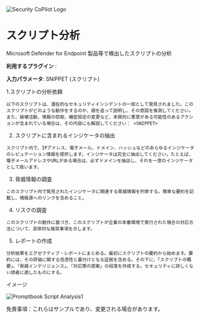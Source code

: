 
![Security CoPilot Logo](https://github.com/ninjyanaka/Copilot-For-Security/blob/main/Promptbook%20samples/ic_fluent_copilot_64_64%402x.png)  
# スクリプト分析

Microsoft Defender for Endpoint 製品等で検出したスクリプトの分析

**利用するプラグイン** : 

**入力パラメータ**: SNIPPET (スクリプト) 


1.スクリプトの分析依頼
 ```
以下のスクリプトは、潜在的なセキュリティインシデントの一部として発見されました。このスクリプトがどのような動作をするのか、順を追って説明し、その意図を推測してください。また、破壊活動、情報の窃取、機密設定の変更など、本質的に悪意がある可能性のあるアクションが含まれている場合は、その内容にも解説してください： <SNIPPET>
 ```
2. スクリプトに含まれるインジケータの抽出
 ```
スクリプト内で、IPアドレス、電子メール、ドメイン、ハッシュなどのあらゆるインジケータのレピュテーション情報を提供します。インジケータは完全に抽出してください。たとえば、電子メールアドレスやURLがある場合は、必ずドメインを抽出し、それを一意のインジケータとして扱います。
 ```
3. 脅威情報の調査
 ```
このスクリプト内で発見されたインジケータに関連する脅威情報を列挙する。簡単な要約を記載し、情報源へのリンクを含めること。
 ```
4. リスクの調査
```
このスクリプトの動作に基づき、このスクリプトが企業の本番環境で実行された場合の対応方法について、具体的な推奨事項を示します。
```
5. レポートの作成 
```
分析結果をエグゼクティブ・レポートにまとめる。最初にスクリプトの要約から始めます。要約には、その評価に関する信憑性と裏付けとなる証拠を含める。その下に、「スクリプトの概要」、「脅威インテリジェンス」、「対応策の提案」の段落を作成する。セキュリティに詳しくない読者に適したものにする。
```

イメージ

![Promptbook Script Analysis1](https://github.com/ninjyanaka/Copilot-For-Security/blob/main/Promptbook%20samples/scriptayalysis1.png)

免責事項：これらはサンプルであり、変更される場合があります。
